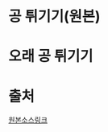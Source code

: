 # 공 튀기기(원본)


# 오래 공 튀기기

# 출처
[원본소스링크](https://developer.mozilla.org/ko/docs/Games/Tutorials/2D_Breakout_game_pure_JavaScript/Bounce_off_the_walls)
